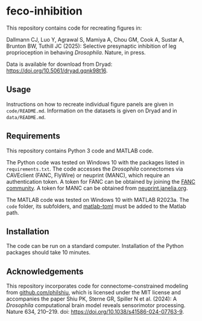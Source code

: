 # feco-inhibition
This repository contains code for recreating figures in:

Dallmann CJ, Luo Y, Agrawal S, Mamiya A, Chou GM, Cook A, Sustar A, Brunton BW, Tuthill JC (2025): Selective presynaptic inhibition of leg proprioception in behaving *Drosophila*. Nature, in press. 

Data is available for download from Dryad: https://doi.org/10.5061/dryad.gqnk98t16.

## Usage
Instructions on how to recreate individual figure panels are given in `code/README.md`. Information on the datasets is given on Dryad and in `data/README.md`.

## Requirements 
This repository contains Python 3 code and MATLAB code. 

The Python code was tested on Windows 10 with the packages listed in `requirements.txt`. The code accesses the *Drosophila* connectomes via CAVEclient (FANC, FlyWire) or neuprint (MANC), which require an authentication token. A token for FANC can be obtained by joining the [FANC community](https://github.com/htem/FANC_auto_recon/wiki#collaborative-community). A token for MANC can be obtained from [neuprint.janelia.org](https://neuprint.janelia.org/account).  

The MATLAB code was tested on Windows 10 with MATLAB R2023a. The `code` folder, its subfolders, and [matlab-toml](https://www.mathworks.com/matlabcentral/fileexchange/67858-matlab-toml) must be added to the Matlab path.  

## Installation
The code can be run on a standard computer. Installation of the Python packages should take 10 minutes. 

## Acknowledgements
This repository incorporates code for connectome-constrained modeling from [github.com/philshiu](https://github.com/philshiu/Drosophila_brain_model), which is licensed under the MIT license and accompanies the paper Shiu PK, Sterne GR, Spiller N et al. (2024): A *Drosophila* computational brain model reveals sensorimotor processing. Nature 634, 210–219. doi: https://doi.org/10.1038/s41586-024-07763-9.